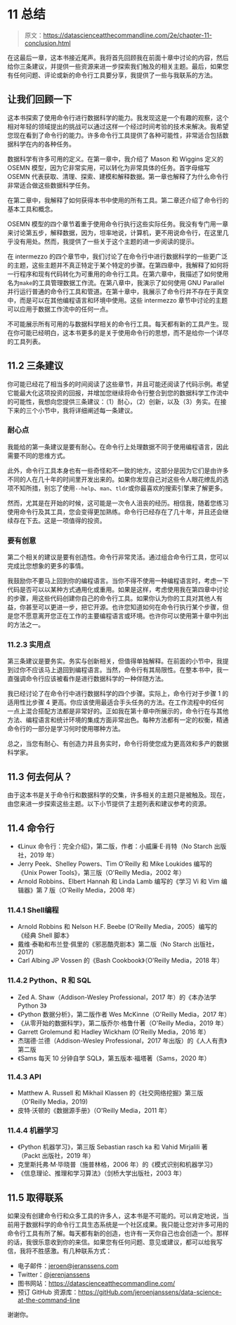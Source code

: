 # 11 总结

> 原文：<https://datascienceatthecommandline.com/2e/chapter-11-conclusion.html>

在这最后一章，这本书接近尾声。我将首先回顾我在前面十章中讨论的内容，然后给你三条建议，并提供一些资源来进一步探索我们触及的相关主题。最后，如果您有任何问题、评论或新的命令行工具要分享，我提供了一些与我联系的方法。

## 让我们回顾一下

这本书探索了使用命令行进行数据科学的能力。我发现这是一个有趣的观察，这个相对年轻的领域提出的挑战可以通过这样一个经过时间考验的技术来解决。我希望您现在看到了命令行的能力。许多命令行工具提供了各种可能性，非常适合包括数据科学在内的各种任务。

数据科学有许多可用的定义。在第一章中，我介绍了 Mason 和 Wiggins 定义的 OSEMN 模型，因为它非常实用，可以转化为非常具体的任务。首字母缩写 OSEMN 代表获取、清理、探索、建模和解释数据。第一章也解释了为什么命令行非常适合做这些数据科学任务。

在第二章中，我解释了如何获得本书中使用的所有工具。第二章还介绍了命令行的基本工具和概念。

OSEMN 模型的四个章节着重于使用命令行执行这些实际任务。我没有专门用一章来讨论第五步，解释数据，因为，坦率地说，计算机，更不用说命令行，在这里几乎没有用处。然而，我提供了一些关于这个主题的进一步阅读的提示。

在 intermezzo 的四个章节中，我们讨论了在命令行中进行数据科学的一些更广泛的主题，这些主题并不真正特定于某个特定的步骤。在第四章中，我解释了如何将一行程序和现有代码转化为可重用的命令行工具。在第六章中，我描述了如何使用名为`make`的工具管理数据工作流。在第八章中，我演示了如何使用 GNU Parallel 并行运行普通的命令行工具和管道。在第十章中，我展示了命令行并不存在于真空中，而是可以在其他编程语言和环境中使用。这些 intermezzo 章节中讨论的主题可以应用于数据工作流中的任何一点。

不可能展示所有可用的与数据科学相关的命令行工具。每天都有新的工具产生。现在你可能已经明白，这本书更多的是关于使用命令行的思想，而不是给你一个详尽的工具列表。

## 11.2 三条建议

你可能已经花了相当多的时间阅读了这些章节，并且可能还阅读了代码示例。希望它能最大化这项投资的回报，并增加您继续将命令行整合到您的数据科学工作流中的可能性，我想向您提供三条建议：（1）耐心，（2）创新，以及（3）务实。在接下来的三个小节中，我将详细阐述每一条建议。

### 耐心点

我能给的第一条建议是要有耐心。在命令行上处理数据不同于使用编程语言，因此需要不同的思维方式。

此外，命令行工具本身也有一些奇怪和不一致的地方。这部分是因为它们是由许多不同的人在几十年的时间里开发出来的。如果你发现自己对这些令人眼花缭乱的选项不知所措，别忘了使用`--help`、`man`、`tldr`或你最喜欢的搜索引擎来了解更多。

然而，尤其是在开始的时候，这可能是一次令人沮丧的经历。相信我，随着您练习使用命令行及其工具，您会变得更加熟练。命令行已经存在了几十年，并且还会继续存在下去。这是一项值得的投资。

### 要有创意

第二个相关的建议是要有创造性。命令行非常灵活。通过组合命令行工具，您可以完成比您想象的更多的事情。

我鼓励你不要马上回到你的编程语言。当你不得不使用一种编程语言时，考虑一下代码是否可以以某种方式通用化或重用。如果是这样，考虑使用我在第四章中讨论的步骤，用这些代码创建你自己的命令行工具。如果你认为你的工具对其他人有益，你甚至可以更进一步，把它开源。也许您知道如何在命令行执行某个步骤，但是您不愿意离开您正在工作的主要编程语言或环境。也许你可以使用第十章中列出的方法之一。

### 11.2.3 实用点

第三条建议是要务实。务实与创新相关，但值得单独解释。在前面的小节中，我提到过你不应该马上退回到编程语言。当然，命令行有其局限性。在整本书中，我一直强调命令行应该被看作是进行数据科学的一种伴随方法。

我已经讨论了在命令行中进行数据科学的四个步骤。实际上，命令行对于步骤 1 的适用性比步骤 4 更高。你应该使用最适合手头任务的方法。在工作流程中的任何一点上混合搭配方法都是非常好的。正如我在第十章中所展示的，命令行在与其他方法、编程语言和统计环境的集成方面非常出色。每种方法都有一定的权衡，精通命令行的一部分是学习何时使用哪种方法。

总之，当您有耐心、有创造力并且务实时，命令行将使您成为更高效和多产的数据科学家。

## 11.3 何去何从？

由于这本书是关于命令行和数据科学的交集，许多相关的主题只是被触及。现在，由您来进一步探索这些主题。以下小节提供了主题列表和建议参考的资源。

## 11.4 命令行

*   《Linux 命令行：完全介绍》，第二版，作者：小威廉·E·肖特（No Starch 出版社，2019 年）
*   Jerry Peek、Shelley Powers、Tim O'Reilly 和 Mike Loukides 编写的 《Unix Power Tools》，第三版（O'Reilly Media，2002 年）
*   Arnold Robbins、Elbert Hannah 和 Linda Lamb 编写的《学习 Vi 和 Vim 编辑器》第 7 版（O'Reilly Media，2008 年）

### 11.4.1 Shell编程

*   Arnold Robbins 和 Nelson H.F. Beebe (O'Reilly Media，2005）编写的《经典 Shell 脚本》
*   戴维·泰勒和布兰登·佩里的《邪恶酷壳剧本》第二版（No Starch 出版社，2017)
*   Carl Albing JP Vossen 的《Bash Cookbook》（O'Reilly Media，2018 年）

### 11.4.2 Python、R 和 SQL

*   Zed A. Shaw（Addison-Wesley Professional，2017 年）的《本办法学 Python 3》
*   《Python 数据分析》，第二版作者 Wes McKinne（O'Reilly Media，2017 年）
*   《从零开始的数据科学》，第二版乔尔·格鲁什著（O'Reilly Media，2019 年）
*   Garrett Grolemund 和 Hadley Wickham (O'Reilly Media，2016 年）
*   杰瑞德·兰德（Addison-Wesley Professional，2017 年出版）的《人人有责》第二版
*   《Sams 每天 10 分钟自学 SQL》，第五版本·福塔著（Sams，2020 年）

### 11.4.3 API

*   Matthew A. Russell 和 Mikhail Klassen 的《社交网络挖掘》第三版（O'Reilly Media，2019)
*   皮特·沃顿的《数据源手册》（O'Reilly Media，2011 年）

### 11.4.4 机器学习

*   《Python 机器学习》，第三版 Sebastian rasch ka 和 Vahid Mirjalili 著（Packt 出版社，2019 年）
*   克里斯托弗·M·毕晓普（施普林格，2006 年）的《模式识别和机器学习》
*   《信息理论、推理和学习算法》（剑桥大学出版社，2003 年）

## 11.5 取得联系

如果没有创建命令行和众多工具的许多人，这本书是不可能的。可以肯定地说，当前用于数据科学的命令行工具生态系统是一个社区成果。我只能让您对许多可用的命令行工具有所了解。每天都有新的创造，也许有一天你自己也会创造一个。那样的话，我很乐意收到你的来信。如果您有任何问题、意见或建议，都可以给我写信，我将不胜感激。有几种联系方式：

*   电子邮件：[jeroen@jeranssens.com](mailto:jeroen@jeroenjanssens.com)
*   Twitter：[@jerenjanssens](https://twitter.com/jeroenhjanssens/)
*   图书网站：<https://datascienceatthecommandline.com/>
*   预订 GitHub 资源库：<https://gitHub.com/jeroenjanssens/data-science-at-the-command-line>

谢谢你。
